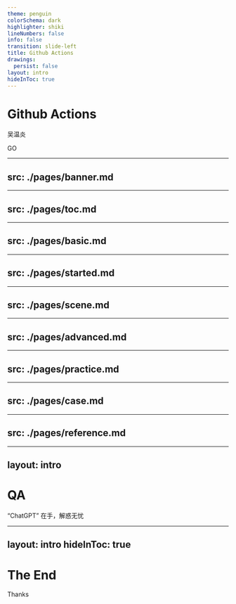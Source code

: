 ```yaml
---
theme: penguin
colorSchema: dark
highlighter: shiki
lineNumbers: false
info: false
transition: slide-left
title: Github Actions
drawings:
  persist: false
layout: intro
hideInToc: true
---
```


# Github Actions

吴温炎

<div class="pt-12">
  <span @click="$slidev.nav.next" class="px-2 py-1 rounded cursor-pointer" hover="bg-white bg-opacity-10">
    GO <carbon:arrow-right class="inline"/>
  </span>
</div>

---
src: ./pages/banner.md
---

---
src: ./pages/toc.md
---


[//]: # (---)

[//]: # (src: ./pages/why.md)

[//]: # (---)

---
src: ./pages/basic.md
---

---
src: ./pages/started.md
---

---
src: ./pages/scene.md
---

---
src: ./pages/advanced.md
---

---
src: ./pages/practice.md
---

---
src: ./pages/case.md
---

---
src: ./pages/reference.md
---

---
layout: intro
---

# QA

<p>“ChatGPT” 在手，解惑无忧</p>

---
layout: intro
hideInToc: true
---

# The End

<p>Thanks</p>